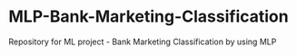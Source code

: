 # MLP-Bank-Marketing-Classification
Repository for ML project - Bank Marketing Classification by using MLP
